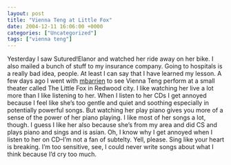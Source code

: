 ```yaml
---
layout: post
title: "Vienna Teng at Little Fox"
date: 2004-12-11 16:06:00 +0000
categories: ["Uncategorized"]
tags: ["vienna teng"]
---
```


Yesterday I saw Sutured!Elanor and watched her ride away on her bike. I also mailed a bunch of stuff to my insurance company. Going to hospitals is a really bad idea, people. At least I can say that I have learned my lesson. A few days ago I went with [mbarrien](http://mbarrien.livejournal.com/) to see Vienna Teng perform at a small theater called The Little Fox in Redwood city. I like watching her live a lot more than I like listening to her. When I listen to her CDs I get annoyed because I feel like she’s too gentle and quiet and soothing especially in potentially powerful songs. But watching her play piano gives you more of a sense of the power of her piano playing. I like most of her songs a lot, though. I guess I like her also because she’s from my area and did CS and plays piano and sings and is asian. Oh, I know why I get annoyed when I listen to her on CD–I’m not a fan of subtelty. Yell, please. Sing like your heart is breaking. I’m too sensitive, see, I could never write songs about what I think because I’d cry too much.
